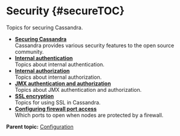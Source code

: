 # Security {#secureTOC}

Topics for securing Cassandra.

-   **[Securing Cassandra](../../cassandra/configuration/secureIntro.md)**  
Cassandra provides various security features to the open source community.
-   **[Internal authentication](../../cassandra/configuration/secureInternalAuthenticationTOC.md)**  
Topics about internal authentication.
-   **[Internal authorization](../../cassandra/configuration/secureInternalAuthorizationTOC.md)**  
Topics about internal authorization.
-   **[JMX authentication and authorization](../../cassandra/configuration/secureJMXAuthenticationTOC.md)**  
Topics about JMX authentication and authorization.
-   **[SSL encryption](../../cassandra/configuration/secureSSLEncryptTOC.md)**  
Topics for using SSL in Cassandra.
-   **[Configuring firewall port access](../../cassandra/configuration/secureFireWall.md)**  
Which ports to open when nodes are protected by a firewall.

**Parent topic:** [Configuration](../../cassandra/configuration/configTOC.md)

